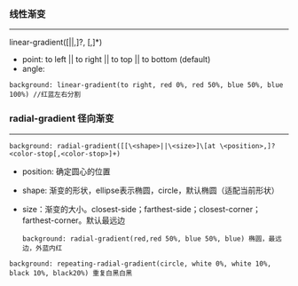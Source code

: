 ### 线性渐变

---

linear-gradient([<point>||<angle>,]?<stop>,<stop> [,<stop>]*)

* point: to left || to right || to top || to bottom (default)
* angle: 

`background: linear-gradient(to right, red 0%, red 50%, blue 50%, blue 100%) //红蓝左右分割`



### radial-gradient 径向渐变

---

`background: radial-gradient([[\<shape>||\<size>]\[at \<position>,]?<color-stop[,<color-stop>]+)`

* position: 确定圆心的位置

* shape: 渐变的形状，ellipse表示椭圆，circle，默认椭圆（适配当前形状）

* size：渐变的大小。closest-side；farthest-side；closest-corner；farthest-corner。默认最远边

  `background: radial-gradient(red,red 50%, blue 50%, blue) 椭圆，最远边，外蓝内红`

`background: repeating-radial-gradient(circle, white 0%, white 10%, black 10%, black20%) 重复白黑白黑`



